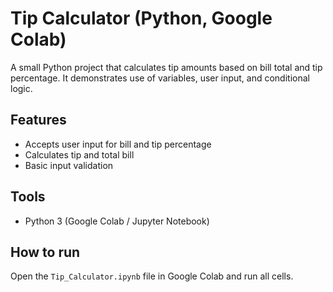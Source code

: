 # Tip Calculator (Python, Google Colab)

A small Python project that calculates tip amounts based on bill total and tip percentage.
It demonstrates use of variables, user input, and conditional logic.

## Features
- Accepts user input for bill and tip percentage
- Calculates tip and total bill
- Basic input validation

## Tools
- Python 3 (Google Colab / Jupyter Notebook)

## How to run
Open the `Tip_Calculator.ipynb` file in Google Colab and run all cells.
